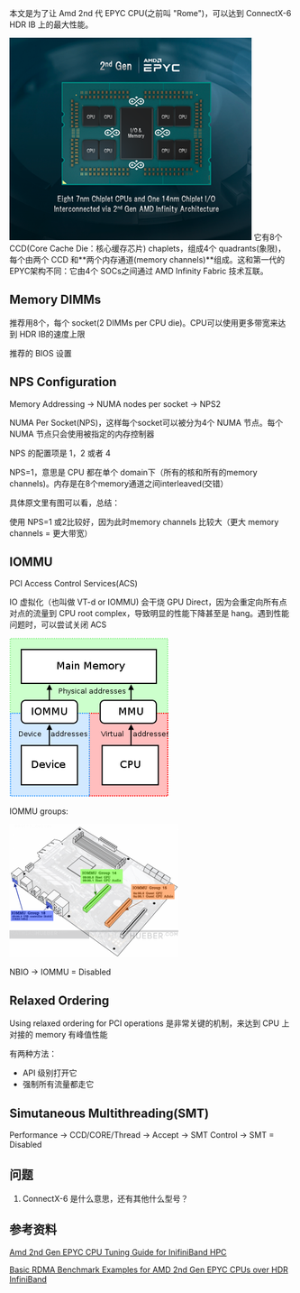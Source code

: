 本文是为了让 Amd 2nd 代 EPYC CPU(之前叫 "Rome")，可以达到 ConnectX-6 HDR IB 上的最大性能。

![](imgs/amd-2nd-generation-EPYC-Rome-SOC.png)
它有8个 CCD(Core Cache Die：核心缓存芯片) chaplets，组成4个 quadrants(象限)，每个由两个 CCD 和**两个内存通道(memory channels)**组成。这和第一代的EPYC架构不同：它由4个 SOCs之间通过 AMD Infinity Fabric 技术互联。

## Memory DIMMs
推荐用8个，每个 socket(2 DIMMs per CPU die)。CPU可以使用更多带宽来达到 HDR IB的速度上限

推荐的 BIOS 设置

## NPS Configuration

Memory Addressing -> NUMA nodes per socket -> NPS2

NUMA Per Socket(NPS)，这样每个socket可以被分为4个 NUMA 节点。每个 NUMA 节点只会使用被指定的内存控制器

NPS 的配置项是 1，2 或者 4

NPS=1，意思是 CPU 都在单个 domain下（所有的核和所有的memory channels)。内存是在8个memory通道之间interleaved(交错）

具体原文里有图可以看，总结：

使用 NPS=1 或2比较好，因为此时memory channels 比较大（更大 memory channels = 更大带宽）

## IOMMU

PCI Access Control Services(ACS)

IO 虚拟化（也叫做 VT-d or IOMMU) 会干烧 GPU Direct，因为会重定向所有点对点的流量到 CPU root complex，导致明显的性能下降甚至是 hang。遇到性能问题时，可以尝试关闭 ACS

![](imgs/MMU_and_IOMMU.png)

IOMMU groups:

![](imgs/iommu-groups.png)

NBIO -> IOMMU = Disabled

## Relaxed Ordering
Using relaxed ordering for PCI operations 是非常关键的机制，来达到 CPU 上对接的 memory 有峰值性能

有两种方法：
* API 级别打开它
* 强制所有流量都走它

## Simutaneous Multithreading(SMT)
Performance -> CCD/CORE/Thread -> Accept -> SMT Control -> SMT = Disabled

## 问题
1. ConnectX-6 是什么意思，还有其他什么型号？


## 参考资料
[Amd 2nd Gen EPYC CPU Tuning Guide for InifiniBand HPC](https://hpcadvisorycouncil.atlassian.net/wiki/spaces/HPCWORKS/pages/1280442391/AMD+2nd+Gen+EPYC+CPU+Tuning+Guide+for+InfiniBand+HPC#NPS-Configuration)

[Basic RDMA Benchmark Examples for AMD 2nd Gen EPYC CPUs over HDR InfiniBand](https://hpcadvisorycouncil.atlassian.net/wiki/spaces/HPCWORKS/pages/1284603909)
